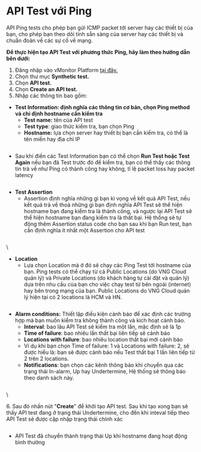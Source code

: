 # API Test với Ping

API Ping tests cho phép bạn gửi ICMP packet tới server hay các thiết bị của bạn, cho phép bạn theo dõi tính sẵn sàng của server hay các thiết bị và chuẩn đoán về các sự cố về mạng.

**Để thực hiện tạo API Test với phương thức Ping, hãy làm theo hướng dẫn bên dưới:**

1. Đăng nhập vào vMonitor Platform [tại đây.](https://hcm-3.console.vngcloud.vn/vmonitor)&#x20;
2. Chọn thư mục **Synthetic test.**
3. Chọn **API test.**
4. Chọn **Create an API test.**
5. Nhập các thông tin bao gồm:

* **Test Information: định nghĩa các thông tin cơ bản, chọn Ping method và chỉ định hostname cần kiểm tra**
  * **Test name:** tên của API test
  * **Test type**: giao thức kiểm tra, bạn chọn Ping
  * **Hostname:** lựa chọn server hay thiết bị bạn cần kiểm tra, có thể là tên miền hay địa chỉ IP

<figure><img src="http://docs.vngcloud.vn/download/attachments/59803717/image2022-8-29_17-11-57.png?version=1&#x26;modificationDate=1686544467000&#x26;api=v2" alt=""><figcaption></figcaption></figure>

* Sau khi điền các Test Information bạn có thể chọn **Run Test hoặc Test Again** nếu bạn đã Test trước đó để kiểm tra, bạn có thể thấy các thông tin trả về như Ping có thành công hay không, tỉ lệ packet loss hay packet latency

<figure><img src="http://docs.vngcloud.vn/download/attachments/59803717/image2022-8-29_17-13-38.png?version=1&#x26;modificationDate=1686544467000&#x26;api=v2" alt=""><figcaption></figcaption></figure>

* **Test Assertion**
  * Assertion định nghĩa những gì bạn kì vọng về kết quả API Test, nếu kết quả trả về thoả những gì bạn định nghĩa API Test sẽ thể hiện hostname bạn đang kiểm tra là thành công, và ngược lại API Test sẽ thể hiện hostname bạn đang kiểm tra là thất bại. Hệ thống sẽ tự động thêm Assertion status code cho bạn sau khi bạn Run test, bạn cần định nghĩa ít nhất một Assertion cho API test

<figure><img src="http://docs.vngcloud.vn/download/attachments/59803717/image2022-8-29_17-19-32.png?version=1&#x26;modificationDate=1686544468000&#x26;api=v2" alt=""><figcaption></figcaption></figure>

\


* **Location**&#x20;
  * Lựa chọn Location mà ở đó sẽ chạy các Ping Test tới hostname của bạn. Ping tests có thể chạy từ cả Public Locations (do VNG Cloud quản lý) và Private Locations (do khách hàng tự cài đặt và quản lý) dựa trên nhu cầu của bạn cho việc chạy test từ bên ngoài (internet) hay bên trong mạng của bạn. Public Locations do VNG Cloud quản lý hiện tại có 2 locations là HCM và HN.

<figure><img src="http://docs.vngcloud.vn/download/attachments/59803717/image2022-8-29_16-42-28.png?version=1&#x26;modificationDate=1686544468000&#x26;api=v2" alt=""><figcaption></figcaption></figure>

* **Alarm conditions:** Thiết lập điều kiện cảnh báo để xác định các trường hợp mà bạn muốn kiểm tra không thành công và kích hoạt cảnh báo.
  * **Interval**: bao lâu API Test sẽ kiểm tra một lần, mặc định sẽ là 1p
  * **Time of failure**: bao nhiêu lần thất bại liên tiếp sẽ cảnh báo
  * **Locations with failure**: bao nhiêu location thất bại mới cảnh báo
  * Ví dụ khi bạn chọn Time of failure: 1 và Locations with failure: 2, sẽ được hiểu là: bạn sẽ được cảnh báo nếu Test thất bại 1 lần liên tiếp từ 2 trên 2 locations.
  * **Notifications**: bạn chọn các kênh thông báo khi chuyển qua các trạng thái In-alarm, Up hay Undertermine, Hệ thống sẽ thông báo theo danh sách này.

<figure><img src="http://docs.vngcloud.vn/download/attachments/59803717/image2022-8-29_16-51-21.png?version=1&#x26;modificationDate=1686544468000&#x26;api=v2" alt=""><figcaption></figcaption></figure>

\


6\. Sau đó nhấn nút "**Create**" để khởi tạo API test. Sau khi tạo xong bạn sẽ thấy API test đang ở trạng thái Undertermine, cho đến khi inteval tiếp theo API Test sẽ được cập nhập trạng thái chính xác

<figure><img src="http://docs.vngcloud.vn/download/attachments/59803717/image2022-8-29_17-24-38.png?version=1&#x26;modificationDate=1686544468000&#x26;api=v2" alt=""><figcaption></figcaption></figure>

* API Test đã chuyển thành trạng thái Up khi hostname đang hoạt động bình thường

<figure><img src="http://docs.vngcloud.vn/download/attachments/59803717/image2022-8-29_17-26-16.png?version=1&#x26;modificationDate=1686544468000&#x26;api=v2" alt=""><figcaption></figcaption></figure>
